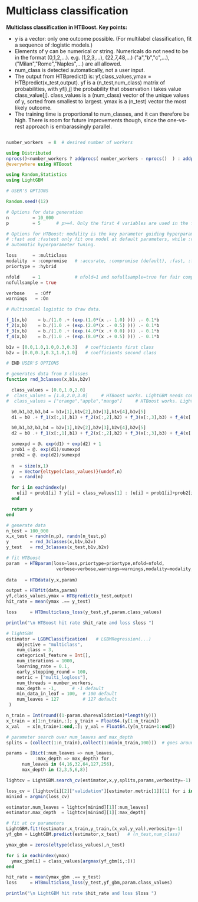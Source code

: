 # Multiclass classification

**Multiclass classification in HTBoost. Key points:**

- y is a vector: only one outcome possible. (For multilabel classification, fit a sequence of :logistic models.)
- Elements of y can be numerical or string. Numericals do not need to be in the format (0,1,2,...). e.g. (1,2,3,...), (22,7,48,...)
    ("a","b","c",...), ("Milan","Rome","Naples",...) are all allowed.
- num_class is detected automatically, not a user input.  
- The output from HTBpredict() is: 
  yf,class_values,ymax = HTBpredict(x_test,output). yf is a (n_test,num_class) matrix of probabilities, with yf[i,j] the probability
  that observation i takes value class_value[j]. class_values is a (num_class) vector of the unique values of y, sorted from smallest to largest.
  ymax is a (n_test) vector the most likely outcome.
- The training time is proportional to num_classes, and it can therefore be high. There is room for future improvements though,
  since the one-vs-rest approach is embarassingly parallel.  

```julia 

number_workers  = 8  # desired number of workers

using Distributed
nprocs()<number_workers ? addprocs( number_workers - nprocs()  ) : addprocs(0)
@everywhere using HTBoost

using Random,Statistics
using LightGBM

# USER'S OPTIONS 

Random.seed!(12)

# Options for data generation 
n         = 10_000
p         = 5      # p>=4. Only the first 4 variables are used in the function f(x) below 

# Options for HTBoost: modality is the key parameter guiding hyperparameter tuning and learning rate.
# :fast and :fastest only fit one model at default parameters, while :compromise and :accurate perform
# automatic hyperparameter tuning. 

loss      = :multiclass 
modality  = :compromise   # :accurate, :compromise (default), :fast, :fastest
priortype = :hybrid

nfold     = 1             # nfold=1 and nofullsample=true for fair comparison to LightGBM
nofullsample = true 

verbose    = :Off 
warnings   = :On

# Multinomial logistic to draw data.

f_1(x,b)    = b./(1.0 .+ (exp.(1.0*(x .- 1.0) ))) .- 0.1*b 
f_2(x,b)    = b./(1.0 .+ (exp.(2.0*(x .- 0.5) ))) .- 0.1*b 
f_3(x,b)    = b./(1.0 .+ (exp.(4.0*(x .+ 0.0) ))) .- 0.1*b
f_4(x,b)    = b./(1.0 .+ (exp.(8.0*(x .+ 0.5) ))) .- 0.1*b

b1v = [0.0,1.0,1.0,0.3,0.3]   # coefficients first class
b2v = [0.0,0.3,0.3,1.0,1.0]   # coefficients second class 

# END USER'S OPTIONS  

# generates data from 3 classes 
function rnd_3classes(x,b1v,b2v)

  class_values = [0.0,1.0,2.0]
#  class_values = [1.0,2.0,3.0]     # HTBoost works. LightGBM needs converting to 0,1,2 ...
#  class_values = ["orange","apple","mango"]     # HTBoost works. LightGBM needs converting to 0,1,2 ...

  b0,b1,b2,b3,b4 = b1v[1],b1v[2],b1v[3],b1v[4],b1v[5]
  d1 = b0 .+ f_1(x[:,1],b1) + f_2(x[:,2],b2) + f_3(x[:,3],b3) + f_4(x[:,4],b4)

  b0,b1,b2,b3,b4 = b2v[1],b2v[2],b2v[3],b2v[4],b2v[5]
  d2 = b0 .+ f_1(x[:,1],b1) + f_2(x[:,2],b2) + f_3(x[:,3],b3) + f_4(x[:,4],b4)

  sumexpd = @. exp(d1) + exp(d2) + 1
  prob1 = @. exp(d1)/sumexpd 
  prob2 = @. exp(d2)/sumexpd 
  
  n  = size(x,1)
  y  = Vector{eltype(class_values)}(undef,n)
  u  = rand(n)

  for i in eachindex(y)
    u[i] < prob1[i] ? y[i] = class_values[1] : (u[i] < prob1[i]+prob2[i] ? y[i] = class_values[2] : y[i] = class_values[3]) 
  end   

  return y 
end 

# generate data
n_test = 100_000
x,x_test = randn(n,p), randn(n_test,p)
y        = rnd_3classes(x,b1v,b2v)
y_test   = rnd_3classes(x_test,b1v,b2v)

# fit HTBoost
param  = HTBparam(loss=loss,priortype=priortype,nfold=nfold,
                   verbose=verbose,warnings=warnings,modality=modality,nofullsample=nofullsample)
    
data   = HTBdata(y,x,param)

output = HTBfit(data,param)
yf,class_values,ymax = HTBpredict(x_test,output)
hit_rate = mean(ymax .== y_test)

loss     = HTBmulticlass_loss(y_test,yf,param.class_values)

println("\n HTBoost hit rate $hit_rate and loss $loss ")

# lightGBM 
estimator = LGBMClassification(   # LGBMRegression(...)
    objective = "multiclass",
    num_class = 3,
    categorical_feature = Int[],
    num_iterations = 1000,
    learning_rate = 0.1,
    early_stopping_round = 100,
    metric = ["multi_logloss"],
    num_threads = number_workers,
    max_depth = -1,      # -1 default
    min_data_in_leaf = 100,  # 100 default 
    num_leaves = 127         # 127 default  
 )

n_train = Int(round((1-param.sharevalidation)*length(y)))
x_train = x[1:n_train,:]; y_train = Float64.(y[1:n_train])
x_val   = x[n_train+1:end,:]; y_val = Float64.(y[n_train+1:end])

# parameter search over num_leaves and max_depth
splits = (collect(1:n_train),collect(1:min(n_train,100)))  # goes around the problem that at least two training sets are required by search_cv (we want the first)

params = [Dict(:num_leaves => num_leaves,
           :max_depth => max_depth) for
      num_leaves in (4,16,32,64,127,256),
      max_depth in (2,3,5,6,8)]

lightcv = LightGBM.search_cv(estimator,x,y,splits,params,verbosity=-1)

loss_cv = [lightcv[i][2]["validation"][estimator.metric[1]][1] for i in eachindex(lightcv)]
minind = argmin(loss_cv)

estimator.num_leaves = lightcv[minind][1][:num_leaves]
estimator.max_depth  = lightcv[minind][1][:max_depth]

# fit at cv parameters
LightGBM.fit!(estimator,x_train,y_train,(x_val,y_val),verbosity=-1)
yf_gbm = LightGBM.predict(estimator,x_test)   # (n_test,num_class) 

ymax_gbm = zeros(eltype(class_values),n_test)

for i in eachindex(ymax)
  ymax_gbm[i] = class_values[argmax(yf_gbm[i,:])]
end     

hit_rate = mean(ymax_gbm .== y_test)
loss     = HTBmulticlass_loss(y_test,yf_gbm,param.class_values)

println("\n LightGBM hit rate $hit_rate and loss $loss ")


```